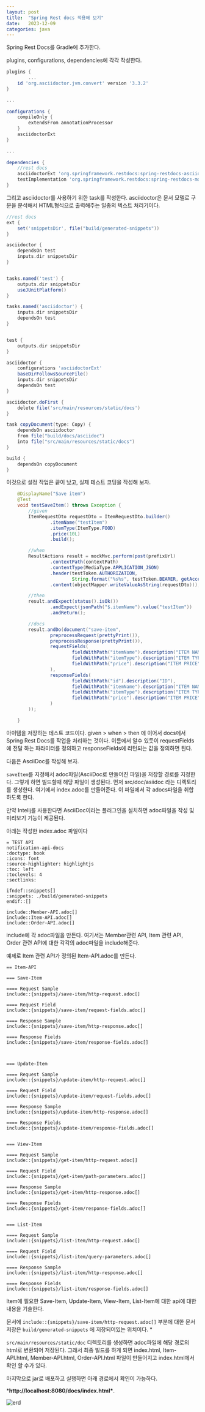 ```yaml
---
layout: post
title:  "Spring Rest docs 적용해 보기"
date:   2023-12-09
categories: java
---
```


Spring Rest Docs를 Gradle에 추가한다. 

plugins, configurations, dependencies에 각각 작성한다. 

```groovy
plugins {
        ...
    id 'org.asciidoctor.jvm.convert' version '3.3.2'
}

...
    
configurations {
    compileOnly {
        extendsFrom annotationProcessor
    }
    asciidoctorExt
}

...
    
dependencies {
    //rest docs
    asciidoctorExt 'org.springframework.restdocs:spring-restdocs-asciidoctor'
    testImplementation 'org.springframework.restdocs:spring-restdocs-mockmvc'
}
```

그리고 asciidoctor를 사용하기 위한  task를 작성한다.  asciidoctor은 문서 모델로 구문을 분석해서 HTML형식으로 출력해주는 일종의 텍스트 처리기이다. 

```groovy
//rest docs
ext {
    set('snippetsDir', file("build/generated-snippets"))
}

asciidoctor {
    dependsOn test
    inputs.dir snippetsDir
}


tasks.named('test') {
    outputs.dir snippetsDir
    useJUnitPlatform()
}

tasks.named('asciidoctor') {
    inputs.dir snippetsDir
    dependsOn test
}


test {
    outputs.dir snippetsDir
}

asciidoctor {
    configurations 'asciidoctorExt'
    baseDirFollowsSourceFile()
    inputs.dir snippetsDir
    dependsOn test
}

asciidoctor.doFirst {
    delete file('src/main/resources/static/docs')
}

task copyDocument(type: Copy) {
    dependsOn asciidoctor
    from file("build/docs/asciidoc")
    into file("src/main/resources/static/docs")
}

build {
    dependsOn copyDocument
}
```

이것으로 설정 작업은 끝이 났고, 실제 테스트 코딩을 작성해 보자. 

```java
    @DisplayName("Save item")
    @Test
    void testSaveItem() throws Exception {
        //given
        ItemRequestDto requestDto = ItemRequestDto.builder()
                .itemName("testItem")
                .itemType(ItemType.FOOD)
                .price(10L)
                .build();

        //when
        ResultActions result = mockMvc.perform(post(prefixUrl)
                .contextPath(contextPath)
                .contentType(MediaType.APPLICATION_JSON)
                .header(testToken.AUTHORIZATION,
                        String.format("%s%s", testToken.BEARER, getAccessToken()))
                .content(objectMapper.writeValueAsString(requestDto)));

        //then
        result.andExpect(status().isOk())
                .andExpect(jsonPath("$.itemName").value("testItem"))
                .andReturn();

        //docs
        result.andDo(document("save-item",
                preprocessRequest(prettyPrint()),
                preprocessResponse(prettyPrint()),
                requestFields(
                        fieldWithPath("itemName").description("ITEM NAME"),
                        fieldWithPath("itemType").description("ITEM TYPE(FOOD, BOOK, CLOTHES"),
                        fieldWithPath("price").description("ITEM PRICE")
                ),
                responseFields(
                        fieldWithPath("id").description("ID"),
                        fieldWithPath("itemName").description("ITEM NAME"),
                        fieldWithPath("itemType").description("ITEM TYPE(FOOD, BOOK, CLOTHES"),
                        fieldWithPath("price").description("ITEM PRICE")
                )
        ));

    }
```

아이템을 저장하는 테스트 코드이다.  given > when > then 에 이어서 docs에서 Spring Rest Docs를 작업을 처리하는 것이다. 이름에서 알수 있듯이 requestFields에 전달 하는 파라미터를 정의하고 responseFields에 리턴되는 값을 정의하면 된다. 

다음은 AsciiDoc를 작성해 보자. 

`saveItem`를 지정해서 adoc파일(AsciiDoc로 만들어진 파일)을 저장할 경로를 지정한다. 그렇게 하면 빌드할때 해당 파일이 생성된다.  먼저 src/doc/asiidoc 라는 디렉토리를 생성한다. 여기에서 index.adoc를 만들어준다. 이 파일에서 각 adocs파일을 취합하도록 한다. 

만약 Intelij를 사용한다면 AsciiDoc이라는 플러그인을 설치하면 adoc파일을 작성 및 미리보기 기능이 제공된다.  

아래는 작성한  index.adoc 파일이다

```asciiarmor
= TEST API
notification-api-docs
:doctype: book
:icons: font
:source-highlighter: highlightjs
:toc: left
:toclevels: 4
:sectlinks:

ifndef::snippets[]
:snippets: ./build/generated-snippets
endif::[]

include::Member-API.adoc[]
include::Item-API.adoc[]
include::Order-API.adoc[]
```

include에 각 adoc파일을 만든다. 여기서는 Member관련 API, Item 관련 API, Order 관련 API에 대한 각각의 adoc파일을 include해준다. 

예제로 Item 관련 API가 정의된 Item-API.adoc를 만든다.

```asciiarmor
== Item-API

=== Save-Item

==== Request Sample
include::{snippets}/save-item/http-request.adoc[]

==== Request Field
include::{snippets}/save-item/request-fields.adoc[]

==== Response Sample
include::{snippets}/save-item/http-response.adoc[]

==== Response Fields
include::{snippets}/save-item/response-fields.adoc[]



=== Update-Item

==== Request Sample
include::{snippets}/update-item/http-request.adoc[]

==== Request Field
include::{snippets}/update-item/request-fields.adoc[]

==== Response Sample
include::{snippets}/update-item/http-response.adoc[]

==== Response Fields
include::{snippets}/update-item/response-fields.adoc[]


=== View-Item

==== Request Sample
include::{snippets}/get-item/http-request.adoc[]

==== Request Field
include::{snippets}/get-item/path-parameters.adoc[]

==== Response Sample
include::{snippets}/get-item/http-response.adoc[]

==== Response Fields
include::{snippets}/get-item/response-fields.adoc[]


=== List-Item

==== Request Sample
include::{snippets}/list-item/http-request.adoc[]

==== Request Field
include::{snippets}/list-item/query-parameters.adoc[]

==== Response Sample
include::{snippets}/list-item/http-response.adoc[]

==== Response Fields
include::{snippets}/list-item/response-fields.adoc[]
```

Item에 필요한 Save-Item, Update-Item, View-Item, List-Item에 대한 api에 대한 내용을 기술한다. 

문서에 `include::{snippets}/save-item/http-request.adoc[]` 부분에 대한 문서 저장은 `build/generated-snippets` 에 저장되어있는 위치이다. *

`src/main/resources/static/doc` 디렉토리를 생성하면 adoc파일에 해당 경로의 html로 변환되어 저장된다. 그래서 최종 빌드를 하게 되면 index.html, Item-API.html, Member-API.html, Order-API.html 파일이 만들어지고 index.html에서 확인 할 수가 있다. 

마지막으로 jar로 배포하고 실행하면 아래 경로에서 확인이 가능하다.

***http://localhost:8080/docs/index.html\***.

![erd](/assets/images/rest_docs.png)





